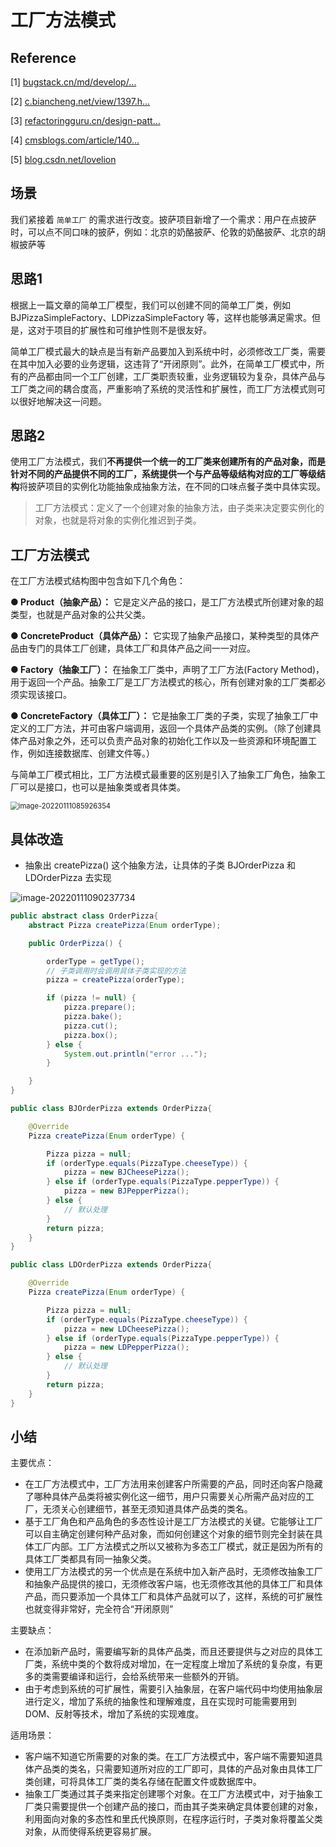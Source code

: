 # 工厂方法模式

## Reference

[1] [bugstack.cn/md/develop/…](https://link.juejin.cn?target=https%3A%2F%2Fbugstack.cn%2Fmd%2Fdevelop%2Fdesign-pattern)

[2] [c.biancheng.net/view/1397.h…](https://link.juejin.cn?target=http%3A%2F%2Fc.biancheng.net%2Fview%2F1397.html)

[3] [refactoringguru.cn/design-patt…](https://link.juejin.cn?target=https%3A%2F%2Frefactoringguru.cn%2Fdesign-patterns%2Fvisitor%2Fjava%2Fexample)

[4] [cmsblogs.com/article/140…](https://link.juejin.cn?target=https%3A%2F%2Fcmsblogs.com%2Farticle%2F1407700262654709760)

[5] [blog.csdn.net/lovelion](https://link.juejin.cn?target=https%3A%2F%2Fblog.csdn.net%2Flovelion)

## 场景

我们紧接着 `简单工厂` 的需求进行改变。披萨项目新增了一个需求：用户在点披萨时，可以点不同口味的披萨，例如：北京的奶酪披萨、伦敦的奶酪披萨、北京的胡椒披萨等

## 思路1

根据上一篇文章的简单工厂模型，我们可以创建不同的简单工厂类，例如 BJPizzaSimpleFactory、LDPizzaSimpleFactory 等，这样也能够满足需求。但是，这对于项目的扩展性和可维护性则不是很友好。

简单工厂模式最大的缺点是当有新产品要加入到系统中时，必须修改工厂类，需要在其中加入必要的业务逻辑，这违背了“开闭原则”。此外，在简单工厂模式中，所有的产品都由同一个工厂创建，工厂类职责较重，业务逻辑较为复杂，具体产品与工厂类之间的耦合度高，严重影响了系统的灵活性和扩展性，而工厂方法模式则可以很好地解决这一问题。

## 思路2

使用工厂方法模式，我们**不再提供一个统一的工厂类来创建所有的产品对象，而是针对不同的产品提供不同的工厂，系统提供一个与产品等级结构对应的工厂等级结构**将披萨项目的实例化功能抽象成抽象方法，在不同的口味点餐子类中具体实现。

> 工厂方法模式：定义了一个创建对象的抽象方法，由子类来决定要实例化的对象，也就是将对象的实例化推迟到子类。
>

## 工厂方法模式

在工厂方法模式结构图中包含如下几个角色：

**● Product（抽象产品）：** 它是定义产品的接口，是工厂方法模式所创建对象的超类型，也就是产品对象的公共父类。

**● ConcreteProduct（具体产品）：** 它实现了抽象产品接口，某种类型的具体产品由专门的具体工厂创建，具体工厂和具体产品之间一一对应。

**● Factory（抽象工厂）：** 在抽象工厂类中，声明了工厂方法(Factory Method)，用于返回一个产品。抽象工厂是工厂方法模式的核心，所有创建对象的工厂类都必须实现该接口。

**● ConcreteFactory（具体工厂）：** 它是抽象工厂类的子类，实现了抽象工厂中定义的工厂方法，并可由客户端调用，返回一个具体产品类的实例。（除了创建具体产品对象之外，还可以负责产品对象的初始化工作以及一些资源和环境配置工作，例如连接数据库、创建文件等。）

与简单工厂模式相比，工厂方法模式最重要的区别是引入了抽象工厂角色，抽象工厂可以是接口，也可以是抽象类或者具体类。

<img src="https://gitee.com/HappyBinbin/pcigo/raw/master/image-20220111085926354.png" alt="image-20220111085926354" style="zoom:80%;" />

## 具体改造

- 抽象出 createPizza() 这个抽象方法，让具体的子类 BJOrderPizza  和 LDOrderPizza 去实现

![image-20220111090237734](https://gitee.com/HappyBinbin/pcigo/raw/master/image-20220111090237734.png)

```java
public abstract class OrderPizza{
    abstract Pizza createPizza(Enum orderType);

    public OrderPizza() {

        orderType = getType();
        // 子类调用时会调用具体子类实现的方法
        pizza = createPizza(orderType);

        if (pizza != null) {
            pizza.prepare();
            pizza.bake();
            pizza.cut();
            pizza.box();
        } else {
            System.out.println("error ...");
        }

    }
}

public class BJOrderPizza extends OrderPizza{

    @Override
    Pizza createPizza(Enum orderType) {

        Pizza pizza = null;
        if (orderType.equals(PizzaType.cheeseType)) {
            pizza = new BJCheesePizza();
        } else if (orderType.equals(PizzaType.pepperType)) {
            pizza = new BJPepperPizza();
        } else {
            // 默认处理
        } 
        return pizza;
    }
}

public class LDOrderPizza extends OrderPizza{

    @Override
    Pizza createPizza(Enum orderType) {

        Pizza pizza = null;
        if (orderType.equals(PizzaType.cheeseType)) {
            pizza = new LDCheesePizza();
        } else if (orderType.equals(PizzaType.pepperType)) {
            pizza = new LDPepperPizza();
        } else {
            // 默认处理
        } 
        return pizza;
    }
}
```

## 小结

主要优点：

- 在工厂方法模式中，工厂方法用来创建客户所需要的产品，同时还向客户隐藏了哪种具体产品类将被实例化这一细节，用户只需要关心所需产品对应的工厂，无须关心创建细节，甚至无须知道具体产品类的类名。
- 基于工厂角色和产品角色的多态性设计是工厂方法模式的关键。它能够让工厂可以自主确定创建何种产品对象，而如何创建这个对象的细节则完全封装在具体工厂内部。工厂方法模式之所以又被称为多态工厂模式，就正是因为所有的具体工厂类都具有同一抽象父类。
- 使用工厂方法模式的另一个优点是在系统中加入新产品时，无须修改抽象工厂和抽象产品提供的接口，无须修改客户端，也无须修改其他的具体工厂和具体产品，而只要添加一个具体工厂和具体产品就可以了，这样，系统的可扩展性也就变得非常好，完全符合“开闭原则”

主要缺点：

- 在添加新产品时，需要编写新的具体产品类，而且还要提供与之对应的具体工厂类，系统中类的个数将成对增加，在一定程度上增加了系统的复杂度，有更多的类需要编译和运行，会给系统带来一些额外的开销。
- 由于考虑到系统的可扩展性，需要引入抽象层，在客户端代码中均使用抽象层进行定义，增加了系统的抽象性和理解难度，且在实现时可能需要用到DOM、反射等技术，增加了系统的实现难度。

适用场景：

- 客户端不知道它所需要的对象的类。在工厂方法模式中，客户端不需要知道具体产品类的类名，只需要知道所对应的工厂即可，具体的产品对象由具体工厂类创建，可将具体工厂类的类名存储在配置文件或数据库中。
- 抽象工厂类通过其子类来指定创建哪个对象。在工厂方法模式中，对于抽象工厂类只需要提供一个创建产品的接口，而由其子类来确定具体要创建的对象，利用面向对象的多态性和里氏代换原则，在程序运行时，子类对象将覆盖父类对象，从而使得系统更容易扩展。

















